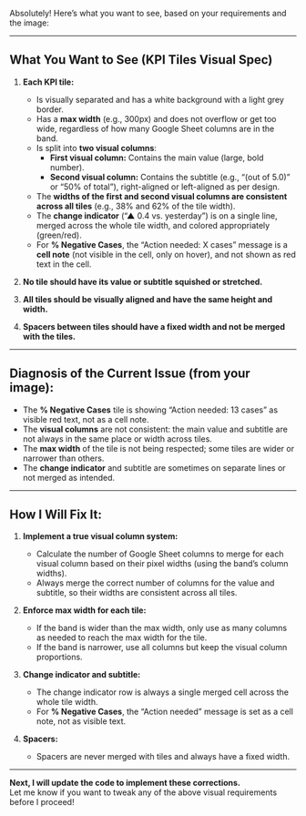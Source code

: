 Absolutely! Here’s what you want to see, based on your requirements and the image:

---

## **What You Want to See (KPI Tiles Visual Spec)**

1. **Each KPI tile:**
   - Is visually separated and has a white background with a light grey border.
   - Has a **max width** (e.g., 300px) and does not overflow or get too wide, regardless of how many Google Sheet columns are in the band.
   - Is split into **two visual columns**:
     - **First visual column:** Contains the main value (large, bold number).
     - **Second visual column:** Contains the subtitle (e.g., “(out of 5.0)” or “50% of total”), right-aligned or left-aligned as per design.
   - The **widths of the first and second visual columns are consistent across all tiles** (e.g., 38% and 62% of the tile width).
   - The **change indicator** (“▲ 0.4 vs. yesterday”) is on a single line, merged across the whole tile width, and colored appropriately (green/red).
   - For **% Negative Cases**, the “Action needed: X cases” message is a **cell note** (not visible in the cell, only on hover), and not shown as red text in the cell.

2. **No tile should have its value or subtitle squished or stretched.**
3. **All tiles should be visually aligned and have the same height and width.**
4. **Spacers between tiles should have a fixed width and not be merged with the tiles.**

---

## **Diagnosis of the Current Issue (from your image):**

- The **% Negative Cases** tile is showing “Action needed: 13 cases” as visible red text, not as a cell note.
- The **visual columns** are not consistent: the main value and subtitle are not always in the same place or width across tiles.
- The **max width** of the tile is not being respected; some tiles are wider or narrower than others.
- The **change indicator** and subtitle are sometimes on separate lines or not merged as intended.

---

## **How I Will Fix It:**

1. **Implement a true visual column system:**
   - Calculate the number of Google Sheet columns to merge for each visual column based on their pixel widths (using the band’s column widths).
   - Always merge the correct number of columns for the value and subtitle, so their widths are consistent across all tiles.

2. **Enforce max width for each tile:**
   - If the band is wider than the max width, only use as many columns as needed to reach the max width for the tile.
   - If the band is narrower, use all columns but keep the visual column proportions.

3. **Change indicator and subtitle:**
   - The change indicator row is always a single merged cell across the whole tile width.
   - For **% Negative Cases**, the “Action needed” message is set as a cell note, not as visible text.

4. **Spacers:**
   - Spacers are never merged with tiles and always have a fixed width.

---

**Next, I will update the code to implement these corrections.**  
Let me know if you want to tweak any of the above visual requirements before I proceed!
